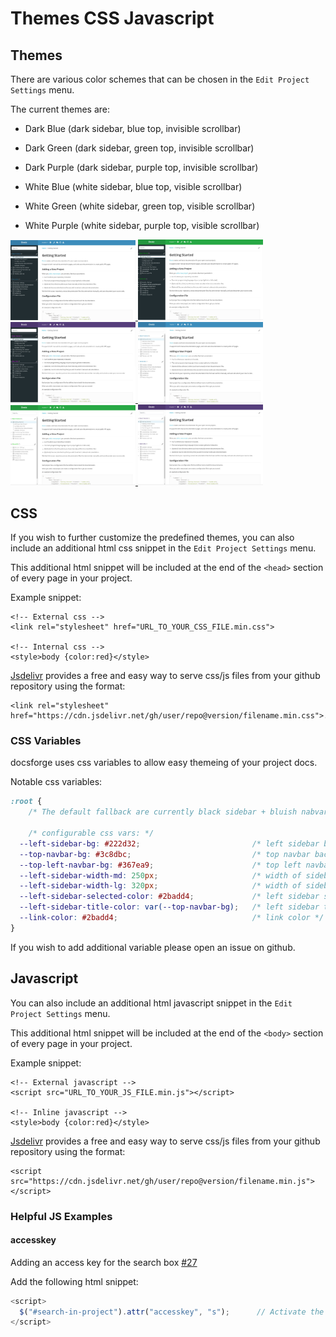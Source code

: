 Themes CSS Javascript
==============

Themes
------
There are various color schemes that can be chosen in the <code><i class="fa fa-cog"></i></code> `Edit Project Settings` menu.

The current themes are:

- Dark Blue (dark sidebar, blue top, invisible scrollbar)

- Dark Green (dark sidebar, green top, invisible scrollbar)

- Dark Purple (dark sidebar, purple top, invisible scrollbar)

- White Blue (white sidebar, blue top, visible scrollbar)

- White Green (white sidebar, green top, visible scrollbar)

- White Purple (white sidebar, purple top, visible scrollbar)

<p>
    <a href="https://raw.githubusercontent.com/erez-o/docsforge/master/images/themes/dark-blue.jpg">
        <img width="200" alt="Dark Blue" src="https://raw.githubusercontent.com/erez-o/docsforge/master/images/themes/dark-blue.jpg">
    </a>
    <a href="https://raw.githubusercontent.com/erez-o/docsforge/master/images/themes/dark-green.jpg">
        <img width="200" alt="Dark Green" src="https://raw.githubusercontent.com/erez-o/docsforge/master/images/themes/dark-green.jpg">
    </a>
    <a href="https://raw.githubusercontent.com/erez-o/docsforge/master/images/themes/dark-purple.jpg">
        <img width="200" alt="Dark Purple" src="https://raw.githubusercontent.com/erez-o/docsforge/master/images/themes/dark-purple.jpg">
    </a>
    <a href="https://raw.githubusercontent.com/erez-o/docsforge/master/images/themes/white-blue.jpg">
        <img width="200" alt="White Blue" src="https://raw.githubusercontent.com/erez-o/docsforge/master/images/themes/white-blue.jpg">
    </a>
    <a href="https://raw.githubusercontent.com/erez-o/docsforge/master/images/themes/white-green.jpg">
        <img width="200" alt="White Green" src="https://raw.githubusercontent.com/erez-o/docsforge/master/images/themes/white-green.jpg">
    </a>
    <a href="https://raw.githubusercontent.com/erez-o/docsforge/master/images/themes/white-purple.jpg">
        <img width="200" alt="White Purple" src="https://raw.githubusercontent.com/erez-o/docsforge/master/images/themes/white-purple.jpg">
    </a>
</p>

CSS
---

If you wish to further customize the predefined themes, you can also include an additional html css snippet in the <code><i class="fa fa-cog"></i></code> `Edit Project Settings` menu.

This additional html snippet will be included at the end of the `<head>` section of every page in your project.

Example snippet:

```
<!-- External css -->
<link rel="stylesheet" href="URL_TO_YOUR_CSS_FILE.min.css">

<!-- Internal css -->
<style>body {color:red}</style>
```

[Jsdelivr](https://github.com/jsdelivr/jsdelivr) provides a free and easy way to serve css/js files from your github repository using the format:

```
<link rel="stylesheet" href="https://cdn.jsdelivr.net/gh/user/repo@version/filename.min.css">.
```

### CSS Variables ###

docsforge uses css variables to allow easy themeing of your project docs.

Notable css variables:

```css
:root {
    /* The default fallback are currently black sidebar + bluish nabvar/sidebar titles. */

    /* configurable css vars: */
  --left-sidebar-bg: #222d32;                         /* left sidebar background - default= balckish */
  --top-navbar-bg: #3c8dbc;                           /* top navbar background - default=blueish */
  --top-left-navbar-bg: #367ea9;                      /* top left navbar background - default=darker blueish */
  --left-sidebar-width-md: 250px;                     /* width of sidebar in md screens. Maintainers can change if it's too narrow */
  --left-sidebar-width-lg: 320px;                     /* width of sidebar in lg screens. Maintainers can change if it's too narrow */
  --left-sidebar-selected-color: #2badd4;             /* left sidebar selected color. ONLY APPLICABLE TO WHITE THEME (blue by default). */
  --left-sidebar-title-color: var(--top-navbar-bg);   /* left sidebar title colors. ONLY APPLICABLE TO DARK THEME (blue by default). (On white theme, the titles color are the same as the tree.) */
  --link-color: #2badd4;                              /* link color */
}
```

If you wish to add additional variable please open an issue on github. 




Javascript
----------

You can also include an additional html javascript snippet in the <code><i class="fa fa-cog"></i></code> `Edit Project Settings` menu.

This additional html snippet will be included at the end of the `<body>` section of every page in your project.

Example snippet:

```
<!-- External javascript -->
<script src="URL_TO_YOUR_JS_FILE.min.js"></script>

<!-- Inline javascript -->
<style>body {color:red}</style>
```

[Jsdelivr](https://github.com/jsdelivr/jsdelivr) provides a free and easy way to serve css/js files from your github repository using the format:

```
<script src="https://cdn.jsdelivr.net/gh/user/repo@version/filename.min.js"></script>
```

### Helpful JS Examples ###

#### accesskey ####

Adding an access key for the search box [#27](https://github.com/erez-o/docsforge/issues/27)

Add the following html snippet:

```js
<script>
  $("#search-in-project").attr("accesskey", "s");      // Activate the search box when pressing "s" on the keyboard
</script>
```
